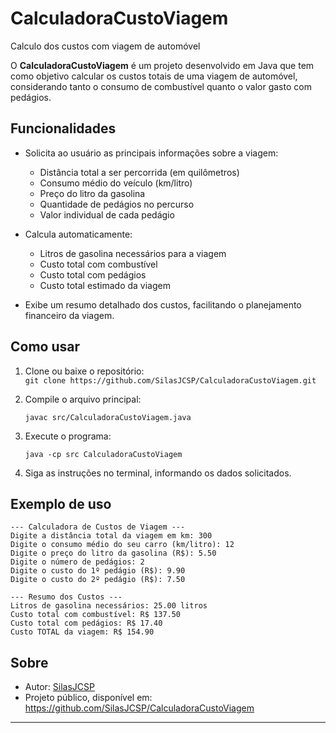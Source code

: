 # CalculadoraCustoViagem
Calculo dos custos com viagem de automóvel

O **CalculadoraCustoViagem** é um projeto desenvolvido em Java que tem como objetivo calcular os custos totais de uma viagem de automóvel, considerando tanto o consumo de combustível quanto o valor gasto com pedágios.

## Funcionalidades

- Solicita ao usuário as principais informações sobre a viagem:
  - Distância total a ser percorrida (em quilômetros)
  - Consumo médio do veículo (km/litro)
  - Preço do litro da gasolina
  - Quantidade de pedágios no percurso
  - Valor individual de cada pedágio

- Calcula automaticamente:
  - Litros de gasolina necessários para a viagem
  - Custo total com combustível
  - Custo total com pedágios
  - Custo total estimado da viagem

- Exibe um resumo detalhado dos custos, facilitando o planejamento financeiro da viagem.

## Como usar

1. Clone ou baixe o repositório:  
   `git clone https://github.com/SilasJCSP/CalculadoraCustoViagem.git`

2. Compile o arquivo principal:
   ```
   javac src/CalculadoraCustoViagem.java
   ```

3. Execute o programa:
   ```
   java -cp src CalculadoraCustoViagem
   ```

4. Siga as instruções no terminal, informando os dados solicitados.

## Exemplo de uso

```
--- Calculadora de Custos de Viagem ---
Digite a distância total da viagem em km: 300
Digite o consumo médio do seu carro (km/litro): 12
Digite o preço do litro da gasolina (R$): 5.50
Digite o número de pedágios: 2
Digite o custo do 1º pedágio (R$): 9.90
Digite o custo do 2º pedágio (R$): 7.50

--- Resumo dos Custos ---
Litros de gasolina necessários: 25.00 litros
Custo total com combustível: R$ 137.50
Custo total com pedágios: R$ 17.40
Custo TOTAL da viagem: R$ 154.90
```

## Sobre

- Autor: [SilasJCSP](https://github.com/SilasJCSP)
- Projeto público, disponível em: https://github.com/SilasJCSP/CalculadoraCustoViagem

---
